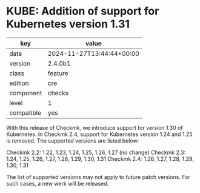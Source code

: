 [//]: # (werk v2)
# KUBE: Addition of support for Kubernetes version 1.31

key        | value
---------- | ---
date       | 2024-11-27T13:44:44+00:00
version    | 2.4.0b1
class      | feature
edition    | cre
component  | checks
level      | 1
compatible | yes

With this release of Checkmk, we introduce support for version 1.30 of Kubernetes.
In Checkmk 2.4, support for Kubernetes version 1.24 and 1.25 is removed. 
The supported versions are listed below:

Checkmk 2.2: 1.22, 1.23, 1.24, 1.25, 1.26, 1.27 (no change)
Checkmk 2.3: 1.24, 1.25, 1.26, 1.27, 1.28, 1.29, 1.30, 1.31
Checkmk 2.4: 1.26, 1.27, 1.28, 1.29, 1.30, 1.31

The list of supported versions may not apply to future patch versions. For such cases, a
new werk will be released.
